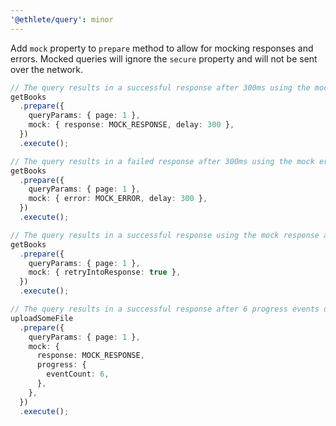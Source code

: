 ```yaml
---
'@ethlete/query': minor
---
```


Add `mock` property to `prepare` method to allow for mocking responses and errors. 
Mocked queries will ignore the `secure` property and will not be sent over the network. 

```ts
// The query results in a successful response after 300ms using the mock response
getBooks
  .prepare({
    queryParams: { page: 1 },
    mock: { response: MOCK_RESPONSE, delay: 300 },
  })
  .execute();

// The query results in a failed response after 300ms using the mock error
getBooks
  .prepare({
    queryParams: { page: 1 },
    mock: { error: MOCK_ERROR, delay: 300 },
  })
  .execute();

// The query results in a successful response using the mock response after being retried 3 times
getBooks
  .prepare({
    queryParams: { page: 1 },
    mock: { retryIntoResponse: true },
  })
  .execute();

// The query results in a successful response after 6 progress events using the mock response
uploadSomeFile
  .prepare({
    queryParams: { page: 1 },
    mock: {
      response: MOCK_RESPONSE,
      progress: {
        eventCount: 6,
      },
    },
  })
  .execute();
```
